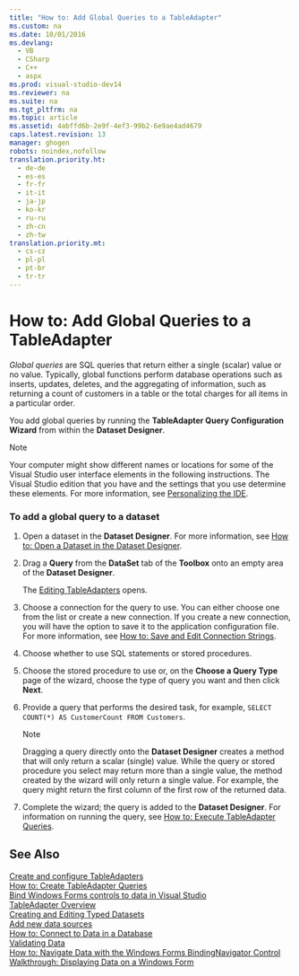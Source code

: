 ```yaml
---
title: "How to: Add Global Queries to a TableAdapter"
ms.custom: na
ms.date: 10/01/2016
ms.devlang: 
  - VB
  - CSharp
  - C++
  - aspx
ms.prod: visual-studio-dev14
ms.reviewer: na
ms.suite: na
ms.tgt_pltfrm: na
ms.topic: article
ms.assetid: 4abffd6b-2e9f-4ef3-99b2-6e9ae4ad4679
caps.latest.revision: 13
manager: ghogen
robots: noindex,nofollow
translation.priority.ht: 
  - de-de
  - es-es
  - fr-fr
  - it-it
  - ja-jp
  - ko-kr
  - ru-ru
  - zh-cn
  - zh-tw
translation.priority.mt: 
  - cs-cz
  - pl-pl
  - pt-br
  - tr-tr
---
```

# How to: Add Global Queries to a TableAdapter
*Global queries* are SQL queries that return either a single (scalar) value or no value. Typically, global functions perform database operations such as inserts, updates, deletes, and the aggregating of information, such as returning a count of customers in a table or the total charges for all items in a particular order.  
  
 You add global queries by running the **TableAdapter Query Configuration Wizard** from within the **Dataset Designer**.  
  
 > [!NOTE]
>  Your computer might show different names or locations for some of the Visual Studio user interface elements in the following instructions. The Visual Studio edition that you have and the settings that you use determine these elements. For more information, see [Personalizing the  IDE](../VS_IDE/Personalizing-the-Visual-Studio-IDE.md).  
  
### To add a global query to a dataset  
  
1.  Open a dataset in the **Dataset Designer**. For more information, see [How to: Open a Dataset in the Dataset Designer](../Topic/How%20to:%20Open%20a%20Dataset%20in%20the%20Dataset%20Designer.md).  
  
2.  Drag a **Query** from the **DataSet** tab of the **Toolbox** onto an empty area of the **Dataset Designer**.  
  
     The [Editing TableAdapters](../VS_raddata/Editing-TableAdapters.md) opens.  
  
3.  Choose a connection for the query to use. You can either choose one from the list or create a new connection. If you create a new connection, you will have the option to save it to the application configuration file. For more information, see [How to: Save and Edit Connection Strings](../Topic/How%20to:%20Save%20and%20Edit%20Connection%20Strings.md).  
  
4.  Choose whether to use SQL statements or stored procedures.  
  
5.  Choose the stored procedure to use or, on the **Choose a Query Type** page of the wizard, choose the type of query you want and then click **Next**.  
  
6.  Provide a query that performs the desired task, for example, `SELECT COUNT(*) AS CustomerCount FROM Customers`.  
  
    > [!NOTE]
    >  Dragging a query directly onto the **Dataset Designer** creates a method that will only return a scalar (single) value. While the query or stored procedure you select may return more than a single value, the method created by the wizard will only return a single value. For example, the query might return the first column of the first row of the returned data.  
  
7.  Complete the wizard; the query is added to the **Dataset Designer**. For information on running the query, see [How to: Execute TableAdapter Queries](../Topic/How%20to:%20Execute%20TableAdapter%20Queries.md).  
  
## See Also  
 [Create and configure TableAdapters](../VS_raddata/Create-and-configure-TableAdapters.md)   
 [How to: Create TableAdapter Queries](../VS_raddata/How-to--Create-TableAdapter-Queries.md)   
 [Bind Windows Forms controls to data in Visual Studio](../VS_raddata/Bind-Windows-Forms-controls-to-data-in-Visual-Studio.md)   
 [TableAdapter Overview](../VS_raddata/TableAdapter-Overview.md)   
 [Creating and Editing Typed Datasets](../VS_raddata/Creating-and-Editing-Typed-Datasets.md)   
 [Add new data sources](../VS_raddata/Add-new-data-sources.md)   
 [How to: Connect to Data in a Database](../VS_raddata/How-to--Connect-to-Data-in-a-Database.md)   
 [Validating Data](../Topic/Validating%20Data.md)   
 [How to: Navigate Data with the Windows Forms BindingNavigator Control](../Topic/How%20to:%20Navigate%20Data%20with%20the%20Windows%20Forms%20BindingNavigator%20Control.md)   
 [Walkthrough: Displaying Data on a Windows Form](../VS_raddata/Walkthrough--Displaying-Data-on-a-Windows-Form.md)
